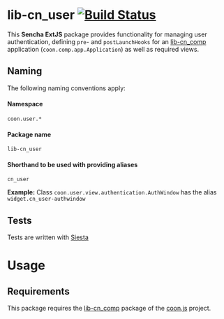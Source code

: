 # lib-cn_user  [![Build Status](https://travis-ci.org/coon/lib-cn_user.svg?branch=master)](https://travis-ci.org/coon/lib-cn_user)

This **Sencha ExtJS** package provides functionality for managing user authentication, defining
`pre`- and `postLaunchHooks` for an [lib-cn_comp](https://github.com/coon-js/lib-cn_comp) application (`coon.comp.app.Application`) as well as required views.

## Naming
The following naming conventions apply:

#### Namespace
`coon.user.*`
#### Package name
`lib-cn_user`
#### Shorthand to be used with providing aliases
`cn_user`

**Example:**
Class `coon.user.view.authentication.AuthWindow` has the alias `widget.cn_user-authwindow`

## Tests
Tests are written with [Siesta](https://bryntum.com/siesta)

# Usage
## Requirements
This package requires the [lib-cn_comp](https://github.com/coon-js/lib-cn_comp) package of the [coon.js](https://github.com/coon-js) project.
